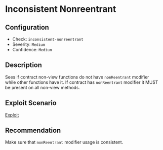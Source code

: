 # Inconsistent Nonreentrant

## Configuration
* Check: `inconsistent-nonreentrant`
* Severity: `Medium`
* Confidence: `Medium`

## Description
Sees if contract non-view functions do not have `nonReentrant` modifier while other functions have it.
If contract has `nonReentrant` modifier it MUST be present on all non-view methods.

## Exploit Scenario
[Exploit](../tests/inconsistent_nonreentrant_test.sol)

## Recommendation
Make sure that `nonReentrant` modifier usage is consistent.